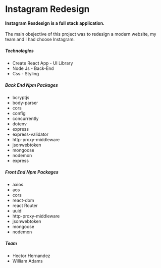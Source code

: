# Instagram Redesign

#### Instagram Resdesign is a full stack application. 
The main obejective of this project was to redesign  a modern website, my team and I had choose Instagram. 
##### Technologies
* Create React App - UI Library 
* Node Js - Back-End 
* Css - Styling 



##### Back End Npm Packages
* bcryptjs
* body-parser
* cors 
* config 
* concurrently 
* dotenv 
* express 
* express-validator 
* http-proxy-middleware 
* jsonwebtoken 
* mongoose
* nodemon 
* express


##### Front End Npm Packages
* axios
* aos
* cors 
* react-dom 
* react Router
* uuid 
* http-proxy-middleware 
* jsonwebtoken 
* mongoose
* nodemon 


##### Team 
- Hector Hernandez
- William Adams

